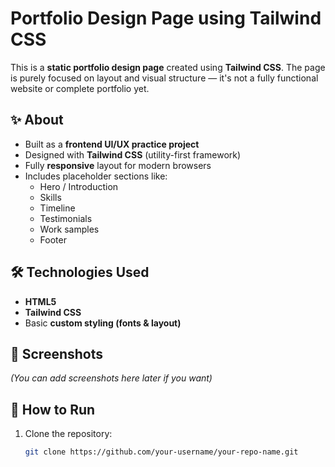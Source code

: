 # Portfolio Design Page using Tailwind CSS

This is a **static portfolio design page** created using **Tailwind CSS**. The page is purely focused on layout and visual structure — it's not a fully functional website or complete portfolio yet.

## ✨ About

- Built as a **frontend UI/UX practice project**
- Designed with **Tailwind CSS** (utility-first framework)
- Fully **responsive** layout for modern browsers
- Includes placeholder sections like:
  - Hero / Introduction
  - Skills
  - Timeline
  - Testimonials
  - Work samples
  - Footer

## 🛠️ Technologies Used

- **HTML5**
- **Tailwind CSS**
- Basic **custom styling (fonts & layout)**

## 📸 Screenshots

*(You can add screenshots here later if you want)*

## 🚀 How to Run

1. Clone the repository:
   ```bash
   git clone https://github.com/your-username/your-repo-name.git
